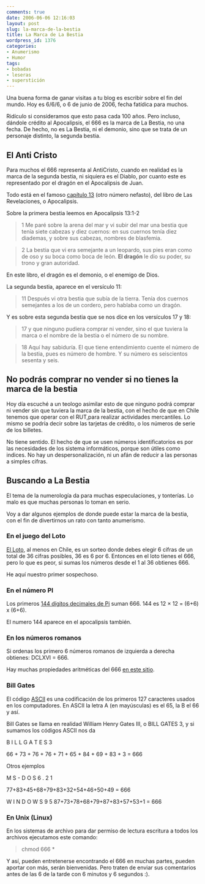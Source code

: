 ```yaml
---
comments: true
date: 2006-06-06 12:16:03
layout: post
slug: la-marca-de-la-bestia
title: La Marca de La Bestia
wordpress_id: 1376
categories:
- Anumerismo
- Humor
tags:
- bobadas
- leseras
- superstición
---
```


Una buena forma de ganar visitas a tu blog es escribir sobre el fin del mundo. Hoy es 6/6/6, o 6 de junio de 2006, fecha fatídica para muchos.

Ridículo si consideramos que esto pasa cada 100 años. Pero incluso, dándole crédito al Apocalipsis, el 666 es la marca de La Bestia, no una fecha. De hecho, no es La Bestia, ni el demonio, sino que se trata de un personaje distinto, la segunda bestia.

## El Anti Cristo

Para muchos el 666 representa al AntiCristo, cuando en realidad es la marca de la segunda bestia, ni siquiera es el Diablo, por cuanto este es representado por el dragón en el Apocalipsis de Juan.

Todo está en el famoso [capítulo 13](http://replay.waybackmachine.org/20071027095408/http://www.biblegateway.com/passage/?search=Ap13;&version=61;) (otro número nefasto), del libro de Las Revelaciones, o Apocalipsis.

Sobre la primera bestia leemos en Apocalipsis 13:1-2


> 1 Me paré sobre la arena del mar y vi subir del mar una bestia que tenía siete cabezas y diez cuernos: en sus cuernos tenía diez diademas, y sobre sus cabezas, nombres de blasfemia.




> 2 La bestia que vi era semejante a un leopardo, sus pies eran como de oso y su boca como boca de león. **El dragón** le dio su poder, su trono y gran autoridad.


En este libro, el dragón es el demonio, o el enemigo de Dios.

La segunda bestia, aparece en el versículo 11:


> 11 Después vi otra bestia que subía de la tierra. Tenía dos cuernos semejantes a los de un cordero, pero hablaba como un dragón.


Y es sobre esta segunda bestia que se nos dice en los versículos 17 y 18:


> 17 y que ninguno pudiera comprar ni vender, sino el que tuviera la marca o el nombre de la bestia o el número de su nombre.




> 18 Aquí hay sabiduría. El que tiene entendimiento cuente el número de la bestia, pues es número de hombre. Y su número es seiscientos sesenta y seis.




## No podrás comprar no vender si no tienes la marca de la bestia


Hoy día escuché a un teologo asimilar esto de que ninguno podrá comprar ni vender sin que tuviera la marca de la bestia, con el hecho de que en Chile tenemos que operar con el RUT,para realizar actividades mercantiles.
Lo mismo se podría decir sobre las tarjetas de crédito, o los números de serie de los billetes.

No tiene sentido. El hecho de que se usen números identificatorios es por las necesidades de los sistema informáticos, porque son útiles como indices. No hay un despersonalización, ni un afán de reducir a las personas a simples cifras.


## Buscando a La Bestia


El tema de la numerología da para muchas especulaciones, y tonterías. Lo malo es que muchas personas lo toman en serio.

Voy a dar algunos ejemplos de donde puede estar la marca de la bestia, con el fin de divertirnos un rato con tanto anumerismo.


### En el juego del Loto


[El Loto](http://replay.waybackmachine.org/20071027095408/http://www.e-polla.cl/loto.html), al menos en Chile, es un sorteo donde debes elegir 6 cifras de un total de 36 cifras posibles, 36 es 6 por 6.
Entonces en el loto tienes el 666, pero lo que es peor, si sumas los números desde el 1 al 36 obtienes 666.

He aquí nuestro primer sospechoso.


### En el número PI


Los primeros [144 dígitos decimales de Pi](http://replay.waybackmachine.org/20071027095408/http://www.mathwithmrherte.com/pi_digits.htm) suman 666.
144 es 12 × 12 = (6+6) x (6+6).

El numero 144 aparece en el apocalipsis también.


### En los números romanos


Si ordenas los primero 6 números romanos de izquierda a derecha obtienes: DCLXVI = 666.

Hay muchas propiedades aritméticas del 666 [en este sitio](http://replay.waybackmachine.org/20071027095408/http://users.aol.com/s6sj7gt/mike666.htm).


### Bill Gates


El código [ASCII](http://replay.waybackmachine.org/20071027095408/http://es.wikipedia.org/wiki/ASCII) es una codificación de los primeros 127 caracteres usados en los computadores. En ASCII la letra A (en mayúsculas) es el 65, la B el 66 y así.

Bill Gates se llama en realidad William Henry Gates III, o BILL GATES 3, y si sumamos los códigos ASCII nos da

B I L L G A T E S 3

66 + 73 + 76 + 76 + 71 + 65 + 84 + 69 + 83 + 3 = 666

Otros ejemplos

M S - D O S 6 . 2 1

77+83+45+68+79+83+32+54+46+50+49 = 666

W I N D O W S 9 5
87+73+78+68+79+87+83+57+53+1 = 666


### En Unix (Linux)


En los sistemas de archivo para dar permiso de lectura escritura a todos los archivos ejecutamos este comando:


> chmod 666 *


Y así, pueden entretenerse encontrando el 666 en muchas partes, pueden aportar con más, serán bienvenidas. Pero traten de enviar sus comentarios antes de las 6 de la tarde con 6 minutos y 6 segundos :).
